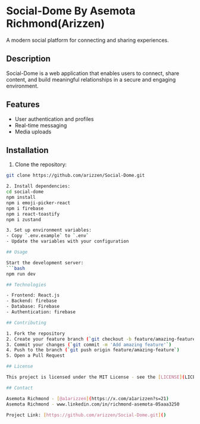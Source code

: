 # Social-Dome By Asemota Richmond(Arizzen)

A modern social platform for connecting and sharing experiences.

## Description

Social-Dome is a web application that enables users to connect, share content, and build meaningful relationships in a secure and engaging environment.

## Features

- User authentication and profiles
- Real-time messaging
- Media uploads

## Installation

1. Clone the repository:
```bash
git clone https://github.com/arizzen/Social-Dome.git

2. Install dependencies:
cd social-dome
npm install
npm i emoji-picker-react
npm i firebase
npm i react-toastify
npm i zustand

3. Set up environment variables:
- Copy `.env.example` to `.env`
- Update the variables with your configuration

## Usage

Start the development server:
```bash
npm run dev

## Technologies

- Frontend: React.js
- Backend: firebase
- Database: Firebase
- Authentication: firebase

## Contributing

1. Fork the repository
2. Create your feature branch (`git checkout -b feature/amazing-feature`)
3. Commit your changes (`git commit -m 'Add amazing feature'`)
4. Push to the branch (`git push origin feature/amazing-feature`)
5. Open a Pull Request

## License

This project is licensed under the MIT License - see the [LICENSE](LICENSE) file for details.

## Contact

Asemota Richmond - [@a1arizzen](https://x.com/a1arizzen?s=21)
Asemota Richmond - www.linkedin.com/in/richmond-asemota-05aaa3250

Project Link: [https://github.com/arizzen/Social-Dome.git]()
